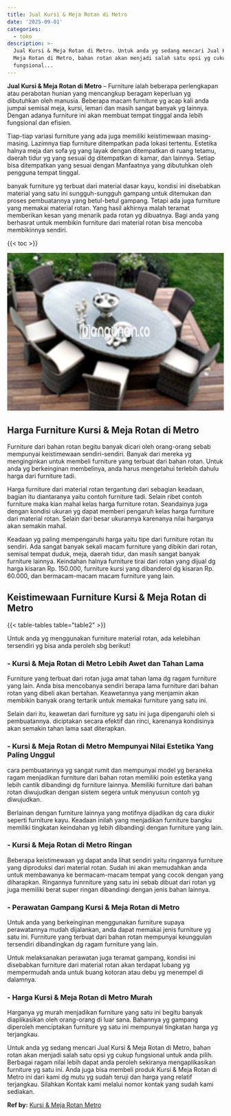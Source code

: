 ```yaml
---
title: Jual Kursi & Meja Rotan di Metro
date: '2025-09-01'
categories:
  - toko
description: >-
  Jual Kursi & Meja Rotan di Metro. Untuk anda yg sedang mencari Jual Kursi &
  Meja Rotan di Metro, bahan rotan akan menjadi salah satu opsi yg cukup
  fungsional...
---
```


**Jual Kursi & Meja Rotan di Metro** – Furniture ialah beberapa perlengkapan atau perabotan hunian yang mencangkup beragam keperluan yg dibutuhkan oleh manusia. Beberapa macam furniture yg acap kali anda jumpai semisal meja, kursi, lemari dan masih sangat banyak yg lainnya. Dengan adanya furniture ini akan membuat tempat tinggal anda lebih fungsional dan efisien.

Tiap-tiap variasi furniture yang ada juga memiliki keistimewaan masing-masing. Lazimnya tiap furniture ditempatkan pada lokasi tertentu. Estetika halnya meja dan sofa yg yang layak dengan ditempatkan di ruang tetamu, daerah tidur yg yang sesuai dg ditempatkan di kamar, dan lainnya. Setiap bisa ditempatkan yang sesuai dengan Manfaatnya yang dibutuhkan oleh pengguna tempat tinggal.

banyak furniture yg terbuat dari material dasar kayu, kondisi ini disebabkan material yang satu ini sungguh-sungguh gampang untuk ditemukan dan proses pembuatannya yang betul-betul gampang. Tetapi ada juga furniture yang memakai material rotan. Yang hasil akhirnya malah teramat memberikan kesan yang menarik pada rotan yg dibuatnya. Bagi anda yang berhasrat untuk membikin furniture dari material rotan bisa mencoba membikinnya sendiri.

{{< toc >}}

![Jual Kursi & Meja Rotan di Metro](/images/kursi-meja-rotan-murah10.png)

## Harga Furniture Kursi & Meja Rotan di Metro

Furniture dari bahan rotan begitu banyak dicari oleh orang-orang sebab mempunyai keistimewaan sendiri-sendiri. Banyak dari mereka yg menginginkan untuk membeli furniture yang terbuat dari bahan rotan. Untuk anda yg berkeinginan membelinya, anda harus mengetahui terlebih dahulu harga dari furniture tadi.

Harga furniture dari material rotan tergantung dari sebagian keadaan, bagian itu diantaranya yaitu contoh furniture tadi. Selain ribet contoh furniture maka kian mahal kelas harga furniture rotan. Seandainya juga dengan kondisi ukuran yg dapat memberi pengaruh kelas harga furniture dari material rotan. Selain dari besar ukurannya karenanya nilai harganya akan semakin mahal.

Keadaan yg paling mempengaruhi harga yaitu tipe dari furniture rotan itu sendiri. Ada sangat banyak sekali macam furniture yang dibikin dari rotan, semisal tempat duduk, meja, daerah tidur, dan masih sangat banyak furniture lainnya. Keindahan halnya furniture tirai dari rotan yang dijual dg harga kisaran Rp. 150.000, furniture kursi yang dibanderol dg kisaran Rp. 60.000, dan bermacam-macam macam furniture yang lain.

## Keistimewaan Furniture Kursi & Meja Rotan di Metro

{{< table-tables table="table2" >}}

Untuk anda yg menggunakan furniture material rotan, ada kelebihan tersendiri yg bisa anda peroleh sbg berikut!

### \- Kursi & Meja Rotan di Metro Lebih Awet dan Tahan Lama

Furniture yang terbuat dari rotan juga amat tahan lama dg ragam furniture yang lain. Anda bisa mencobanya sendiri berapa lama furniture dari bahan rotan yang dibeli akan bertahan. Keawetannya yang menjamin akan membikin banyak orang tertarik untuk memakai furniture yang satu ini.

Selain dari itu, keawetan dari furniture yg satu ini juga dipengaruhi oleh si pembuatannya. diciptakan secara efektif dan rinci, karenanya kondisinya akan semakin tahan lama saat diterapkan.

### \- Kursi & Meja Rotan di Metro Mempunyai Nilai Estetika Yang Paling Unggul

cara pembuatannya yg sangat rumit dan mempunyai model yg beraneka ragam menjadikan furniture dari bahan rotan memiliki poin estetika yang lebih cantik dibandingi dg furniture lainnya. Memiliki furniture dari bahan rotan diwujudkan dengan sistem segera untuk menyusun contoh yg diwujudkan.

Berlainan dengan furniture lainnya yang motifnya dijadikan dg cara diukir seperti furniture kayu. Keadaan inilah yang menjadikan furniture bangku memiliki tingkatan keindahan yg lebih dibandingi dengan furniture yang lain.

### \- Kursi & Meja Rotan di Metro Ringan

Beberapa keistimewaan yg dapat anda lihat sendiri yaitu ringannya furniture yang diproduksi dari material rotan. Sudah ini akan memudahkan anda untuk membawanya ke bermacam-macam tempat yang cocok dengan yang diharapkan. Ringannya funrniture yang satu ini sebab dibuat dari rotan yg juga memiliki berat super ringan dibandingi dengan jenis bahan lainnya.

### \- Perawatan Gampang Kursi & Meja Rotan di Metro

Untuk anda yang berkeinginan menggunakan furniture supaya perawatannya mudah dijalankan, anda dapat memakai jenis furniture yg satu ini. Furniture yang terbuat dari bahan rotan mempunyai keunggulan tersendiri dibandingkan dg ragam furniture yang lain.

Untuk melaksanakan perawatan juga teramat gampang, kondisi ini disebabkan furniture dari material rotan akan terdapat lubang yg mempermudah anda untuk buang kotoran atau debu yg menempel di dalamnya.

### \- Harga Kursi & Meja Rotan di Metro Murah

Harganya yg murah menjadikan furniture yang satu ini begitu banyak diaplikasikan oleh orang-orang di luar sana. Bahannya yg gampang diperoleh menciptakan furniture yg satu ini mempunyai tingkatan harga yg terjangkau.

Untuk anda yg sedang mencari Jual Kursi & Meja Rotan di Metro, bahan rotan akan menjadi salah satu opsi yg cukup fungsional untuk anda pilih. Berbagai ragam nilai lebih dapat anda peroleh sekiranya mengaplikasikan furniture yg satu ini. Anda juga bisa membeli produk Kursi & Meja Rotan di Metro ini dari kami dg mutu yg sudah teruji dan harga yang relatif terjangkau. Silahkan Kontak kami melalui nomor kontak yang sudah kami sediakan.

**Ref by:** [Kursi & Meja Rotan Metro](https://id.wikipedia.org/wiki/Kursi)
